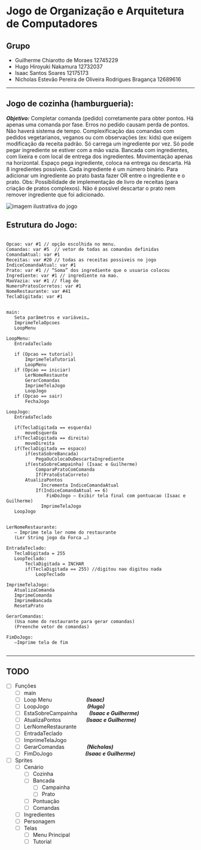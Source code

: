 # Jogo de Organização e Arquitetura de Computadores

## Grupo

 * Guilherme Chiarotto de Moraes 12745229
 * Hugo Hiroyuki Nakamura 12732037
 * Isaac Santos Soares 12175173
 * Nicholas Estevão Pereira de Oliveira Rodrigues Bragança 12689616

---

## Jogo de cozinha (hamburgueria):

**_Objetivo:_** Completar comanda (pedido) corretamente para obter pontos. Há apenas uma comanda por fase. Erros no pedido causam perda de pontos.
Não haverá sistema de tempo.
Complexificação das comandas com pedidos vegetarianos, veganos ou com observações (ex: kids) que exigem modificação da receita padrão.
Só carrega um ingrediente por vez. Só pode pegar ingrediente se estiver com a mão vazia.
Bancada com ingredientes, com lixeira e com local de entrega dos ingredientes.
Movimentação apenas na horizontal. Espaço pega ingrediente, coloca na entrega ou descarta.
Há 8 ingredientes possíveis. Cada ingrediente é um número binário. Para adicionar um ingrediente ao prato basta fazer OR entre o ingrediente e o prato.
Obs: Possibilidade de implementação de livro de receitas (para criação de pratos complexos).
Não é possível descartar o prato nem remover ingrediente que foi adicionado.

![imagem ilustrativa do jogo](https://github.com/nicholasestevao/Jogo-OrgComp/blob/5af8dca0944659b6086717f526e8421fe7eb15a2/imagem_2022-09-29_194142780.png)

## Estrutura do Jogo:
 ```
 
Opcao: var #1 // opção escolhida no menu.
Comandas: var #5  // vetor de todas as comandas definidas
ComandaAtual: var #1
Receitas: var #20 // todas as receitas possiveis no jogo
IndiceComandaAtual: var #1
Prato: var #1 // “Soma” dos ingrediente que o usuario colocou 
Ingrediente: var #1 // ingrediente na mao.
MaoVazia: var #1 // flag de 
NumeroPratosCorretos: var #1
NomeRestaurante: var #41
TeclaDigitada: var #1


main:
	Seta parâmetros e variáveis…
	ImprimeTelaOpcoes
	LoopMenu

LoopMenu:
	EntradaTeclado
	
	if (Opcao == tutorial)
		ImprimeTelaTutorial
		LoopMenu
	if (Opcao == iniciar)
		LerNomeRestaunte
		GerarComandas
		ImprimeTelaJogo
		LoopJogo
	if (Opcao == sair)
		FechaJogo

LoopJogo:
	EntradaTeclado
	
	if(TeclaDigitada == esquerda)
		moveEsquerda
	if(TeclaDigitada == direita)
		moveDireita
	if(TeclaDigitada == espaco)
		if(estaSobreBancada)
			PegaOuColocaOuDescartaIngrediente
		if(estaSobreCampainha) (Isaac e Guilherme)
			ComparaPratoComComanda 
			If(PratoEstaCorreto)
        AtualizaPontos
			  Incrementa IndiceComandaAtual
			If(IndiceComandaAtual == 6)
				FimDoJogo – Exibir tela final com pontuacao (Isaac e Guilherme)
			  ImprimeTelaJogo
	LoopJogo
	

LerNomeRestaurante:
	– Imprime tela ler nome do restaurante
	(Ler String jogo da Forca …)

EntradaTeclado:
	TeclaDigitada = 255
	LoopTeclado:
		TeclaDigitada = INCHAR
		if(TeclaDigitada == 255) //digitou nao digitou nada
			LoopTeclado

ImprimeTelaJogo: 
	AtualizaComanda	
	ImprimeComanda
	ImprimeBancada
	ResetaPrato
	
GerarComandas:
	(Usa nome do restaurante para gerar comandas)
	(Preenche vetor de comandas)

FimDoJogo:
	–Imprime tela de fim
  
 ```
 
 ---

## **TODO**

- [ ] Funções
  - [ ] main
  - [ ] Loop Menu &emsp;&emsp;&emsp;&emsp;&emsp;&emsp; **_(Isaac)_**
  - [ ] LoopJogo &emsp;&emsp;&emsp;&emsp;&emsp;&emsp;&emsp;**_(Hugo)_**
  - [ ] EstaSobreCampainha &emsp;&emsp;**_(Isaac e Guilherme)_**
  - [ ] AtualizaPontos &emsp;&emsp;&emsp; &emsp; **_(Isaac e Guilherme)_**
  - [ ] LerNomeRestaurante
  - [ ] EntradaTeclado
  - [ ] ImprimeTelaJogo
  - [ ] GerarComandas &emsp;&emsp;&emsp;&emsp;**_(Nicholas)_**
  - [ ] FimDoJogo &emsp;&emsp;&emsp;&emsp;&emsp;&emsp;**_(Isaac e Guilherme)_**
 
- [ ] Sprites
  - [ ] Cenário
    - [ ] Cozinha
    - [ ] Bancada
      - [ ] Campainha
      - [ ] Prato
    - [ ] Pontuação  
    - [ ] Comandas
  - [ ] Ingredientes
  - [ ] Personagem
  - [ ] Telas
    - [ ] Menu Principal
    - [ ] Tutorial
